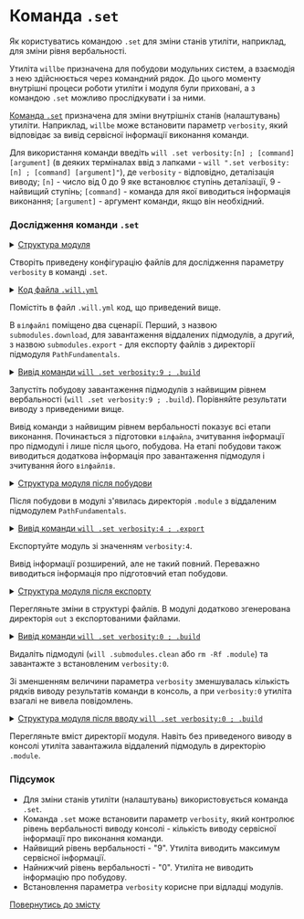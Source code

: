 # Командa <code>.set</code>

Як користуватись командою <code>.set</code> для зміни станів утиліти, наприклад, для зміни рівня вербальності.
  
Утиліта `willbe` призначена для побудови модульних систем, а взаємодія з нею здійснюється через командний рядок. До цього моменту внутрішні процеси роботи утиліти і модуля були приховані, а з командою `.set` можливо прослідкувати і за ними.  

[Команда `.set`](../concept/Command.md#Таблиця-команд-утиліти-willbe) призначена для зміни внутрішніх станів (налаштувань) утиліти. Наприклад, `willbe` може встановити параметр `verbosity`, який відповідає за вивід сервісної інформації виконання команди. 

Для використання команди введіть `will .set verbosity:[n] ; [command] [argument]` (в деяких терміналах  ввід з лапками - `will ".set verbosity:[n] ; [command] [argument]"`), де `verbosity` - відповідно, деталізація виводу; `[n]` - число від 0 до 9 яке встановлює ступінь деталізації, 9 - найвищий ступінь; `[command]` - команда для якої виводиться інформація виконання; `[argument]` - аргумент команди, якщо він необхідний.  

### Дослідження команди `.set` 

<details>
  <summary><u>Структура модуля</u></summary>

```
setCommand
     └── .will.yml

```

</details>

Створіть приведену конфігурацію файлів для дослідження параметру `verbosity` в команді `.set`. 

<details>
    <summary><u>Код файла <code>.will.yml</code></u></summary>

```yaml
about :

  name : setVerbosity
  description : "To use .set command"
  version : 0.0.1

submodule :
  PathFundamentals : git+https:///github.com/Wandalen/wPathFundamentals.git/out/wPathFundamentals#master

path :

  out : 'out'
  submodule.pathfundamental : '.module/PathFundamentals'

step  :

  export.submodule :
    export : path::submodule.*

build :

  submodules.download :
    criterion :
      default : 1
    steps :
      - submodules.download

  submodules.export :
    criterion :
      export : 1
      default : 1
    steps :
      - export.*

```

</details>

Помістіть в файл `.will.yml` код, що приведений вище. 

В `вілфайлі` поміщено два сценарії. Перший, з назвою `submodules.download`, для завантаження віддалених підмодулів, а другий, з назвою `submodules.export` - для експорту файлів з директорії підмодуля `PathFundamentals`.  

<details>
    <summary><u>Вивід команди <code>will .set verbosity:9 ; .build</code></u></summary>

```
[user@user ~]$ will ".set verbosity:9 ; .build"
Command ".set ; .build"
 s module::/path_to_module/UsingSetCommand preformed 1
 s module::/path_to_module/UsingSetCommand preformed 2
 s module::/path_to_module/UsingSetCommand preformed 3
 s module::/path_to_module/UsingSetCommand willFilesFound 1
 s module::/path_to_module/UsingSetCommand willFilesFound 2
Trying to open /path_to_module/UsingSetCommand.will
Trying to open /path_to_module/UsingSetCommand.im.will
Trying to open /path_to_module/UsingSetCommand.ex.will
Trying to open /path_to_module/UsingSetCommand/.will
Trying to open /path_to_module/UsingSetCommand/.im.will
Trying to open /path_to_module/UsingSetCommand/.ex.will
 s module::/path_to_module/UsingSetCommand willFilesFound 3
 s module::/path_to_module/UsingSetCommand willFilesOpened 1
 s module::/path_to_module/UsingSetCommand willFilesOpened 2
   . Read : /path_to_module/UsingSetCommand/.will.yml
 . Read 1 will-files in 0.081s
 s module::setVerbosity willFilesOpened 3
 s module::setVerbosity submodulesFormed 1
 s module::setVerbosity submodulesFormed 2
 s module::PathFundamentals preformed 1
 s module::PathFundamentals preformed 2
 s module::PathFundamentals preformed 3
 s module::PathFundamentals willFilesFound 1
 s module::PathFundamentals willFilesFound 2
Trying to open /path_to_module/UsingSetCommand/.module/PathFundamentals/out/wPathFundamentals.out.will
Trying to open /path_to_module/UsingSetCommand/.module/PathFundamentals/out/wPathFundamentals.out.im.will
Trying to open /path_to_module/UsingSetCommand/.module/PathFundamentals/out/wPathFundamentals.out.ex.will
Trying to open /path_to_module/UsingSetCommand/.module/PathFundamentals/out/wPathFundamentals/.out.will
Trying to open /path_to_module/UsingSetCommand/.module/PathFundamentals/out/wPathFundamentals/.out.im.will
Trying to open /path_to_module/UsingSetCommand/.module/PathFundamentals/out/wPathFundamentals/.out.ex.will
Trying to open /path_to_module/UsingSetCommand/.module/PathFundamentals/out/wPathFundamentals.will
Trying to open /path_to_module/UsingSetCommand/.module/PathFundamentals/out/wPathFundamentals.im.will
Trying to open /path_to_module/UsingSetCommand/.module/PathFundamentals/out/wPathFundamentals.ex.will
Trying to open /path_to_module/UsingSetCommand/.module/PathFundamentals/out/wPathFundamentals/.will
Trying to open /path_to_module/UsingSetCommand/.module/PathFundamentals/out/wPathFundamentals/.im.will
Trying to open /path_to_module/UsingSetCommand/.module/PathFundamentals/out/wPathFundamentals/.ex.will
 !s module::PathFundamentals willFilesFound failed
 s module::PathFundamentals willFilesOpened 1
 !s module::PathFundamentals willFilesOpened failed
 s module::PathFundamentals submodulesFormed 1
 !s module::PathFundamentals 3 failed
 s module::PathFundamentals resourcesFormed 1
 !s module::PathFundamentals resourcesFormed failed
 s module::setVerbosity resourcesFormed 1
 ! Failed to read submodule::PathFundamentals, try to download it with .submodules.download or even clean it before downloading
Failed to open submodule::PathFundamentals at "/path_to_module/UsingSetCommand/.module/PathFundamentals/out/wPathFundamentals"
Found no .out.will file for module::setVerbosity at "/path_to_module/UsingSetCommand/.module/PathFundamentals/out/wPathFundamentals"             
 s module::setVerbosity submodulesFormed 3
 s module::setVerbosity resourcesFormed 2
 s module::setVerbosity resourcesFormed 3

  Building submodules.download
     - filesDelete 1 files at /path_to_module/UsingSetCommand/.module/PathFundamentals in 0.017s
 > git clone https://github.com/Wandalen/wPathFundamentals.git/ .
Cloning into '.'...
 > git checkout master
Already on 'master'
Your branch is up-to-date with 'origin/master'.
 > git merge
Already up-to-date.
     + Reflect 92 files /path_to_module/UsingSetCommand/.module/PathFundamentals <- git+https:///github.com/Wandalen/wPathFundamentals.git/out/wPathFundamentals#master in 3.612s
 s module::PathFundamentals willFilesFound 1
 s module::PathFundamentals willFilesFound 2
    Trying to open /path_to_module/UsingSetCommand/.module/PathFundamentals/out/wPathFundamentals.out.will
    Trying to open /path_to_module/UsingSetCommand/.module/PathFundamentals/out/wPathFundamentals.out.im.will
    Trying to open /path_to_module/UsingSetCommand/.module/PathFundamentals/out/wPathFundamentals.out.ex.will
 s module::PathFundamentals willFilesFound 3
 s module::PathFundamentals willFilesOpened 1
 s module::PathFundamentals willFilesOpened 2
     . Read : /path_to_module/UsingSetCommand/.module/PathFundamentals/out/wPathFundamentals.out.will.yml
 s module::PathFundamentals willFilesOpened 3
 s module::PathFundamentals submodulesFormed 1
 s module::PathFundamentals submodulesFormed 2
 s module::PathFundamentals submodulesFormed 3
 s module::PathFundamentals resourcesFormed 1
 s module::PathFundamentals resourcesFormed 2
 s module::PathFundamentals resourcesFormed 3
     + module::PathFundamentals was downloaded in 4.276s
   + 1/1 submodule(s) of module::setVerbosity were downloaded in 4.282s
  Built submodules.download in 4.326s

```

</details>

Запустіть побудову завантаження підмодулів з найвищим рівнем вербальності (`will .set verbosity:9 ; .build`). Порівняйте результати виводу з приведеними вище.

Вивід команди з найвищим рівнем вербальності показує всі етапи виконання. Починається з підготовки `вілфайла`, зчитування інформації про підмодулі і лише після цього, побудова. На етапі побудови також виводиться додаткова інформація про завантаження підмодуля і зчитування його `вілфайлів`.

<details>
  <summary><u>Структура модуля після побудови</u></summary>

```
setCommand
     ├── .module
     └── .will.yml

```

</details>

Після побудови в модулі з'явилась директорія `.module` з віддаленим підмодулем `PathFundamentals`.

<details>
    <summary><u>Вивід команди <code>will .set verbosity:4 ; .export</code></u></summary>

```
[user@user ~]$ will .set verbosity:4 ; .export
Command ".set ; .export"
Trying to open /path_to_module/UsingSetCommand.will
Trying to open /path_to_module/UsingSetCommand.im.will
Trying to open /path_to_module/UsingSetCommand.ex.will
Trying to open /path_to_module/UsingSetCommand/.will
Trying to open /path_to_module/UsingSetCommand/.im.will
Trying to open /path_to_module/UsingSetCommand/.ex.will
   . Read : /path_to_module/UsingSetCommand/.will.yml
 . Read 1 will-files in 0.104s
Trying to open /path_to_module/UsingSetCommand/.module/PathFundamentals/out/wPathFundamentals.out.will
Trying to open /path_to_module/UsingSetCommand/.module/PathFundamentals/out/wPathFundamentals.out.im.will
Trying to open /path_to_module/UsingSetCommand/.module/PathFundamentals/out/wPathFundamentals.out.ex.will
 . Read : /path_to_module/UsingSetCommand/.module/PathFundamentals/out/wPathFundamentals.out.will.yml

  Exporting submodules.export
     . Read : /path_to_module/UsingSetCommand/out/setVerbosity.out.will.yml
   . Read 1 will-files in 0.195s
   + Write out archive /path_to_module/UsingSetCommand/ : out/setVerbosity.out.tgs <- .module/PathFundamentals
   + Write out will-file /path_to_module/UsingSetCommand/out/setVerbosity.out.will.yml
   + Exported submodules.export with 46 files in 2.423s
  Exported submodules.export in 2.467s

```

</details>

Експортуйте модуль зі значенням `verbosity:4`.

Вивід інформації розширений, але не такий повний. Переважно виводиться інформація про підготовчий етап побудови. 

<details>
  <summary><u>Структура модуля після експорту</u></summary>

```
setCommand
     ├── out
     ├── .module
     └── .will.yml

```

</details>

Перегляньте зміни в структурі файлів. В модулі додатково згенерована директорія `out` з експортованими файлами.

<details>
    <summary><u>Вивід команди <code>will .set verbosity:0 ; .build</code></u></summary>

```
[user@user ~]$ will .set verbosity:0 ; .build
Command ".set ; .build"
 . Read 1 will-files in 0.082s

```

</details>

Видаліть підмодулі (`will .submodules.clean` або `rm -Rf .module`) та завантажте з встановленим `verbosity:0`.  

Зі зменшенням величини параметра `verbosity` зменшувалась кількість рядків виводу результатів команди в консоль, а при `verbosity:0` утиліта взагалі не вивела повідомлень.

<details>
  <summary><u>Структура модуля після вводу <code>will .set verbosity:0 ; .build</code></u></summary>

```
setCommand
     ├── out
     ├── .module
     └── .will.yml

```

</details>

Перегляньте вміст директорії модуля. Навіть без приведеного виводу в консолі утиліта завантажила віддалений підмодуль в директорію `.module`.

### Підсумок

- Для зміни станів утиліти (налаштувань) використовується команда `.set`.
- Команда `.set` може встановити параметр `verbosity`, який контролює рівень вербальності виводу консолі - кількість виводу сервісної інформації про виконання команди. 
- Найвищий рівень вербальності - "9". Утиліта виводить максимум сервісної інформації.
- Найнижчий рівень вербальності - "0". Утиліта не виводить інформацію про побудову.
- Встановлення параметра `verbosity` корисне при відладці модулів.
  
[Повернутись до змісту](../README.md#tutorials)
